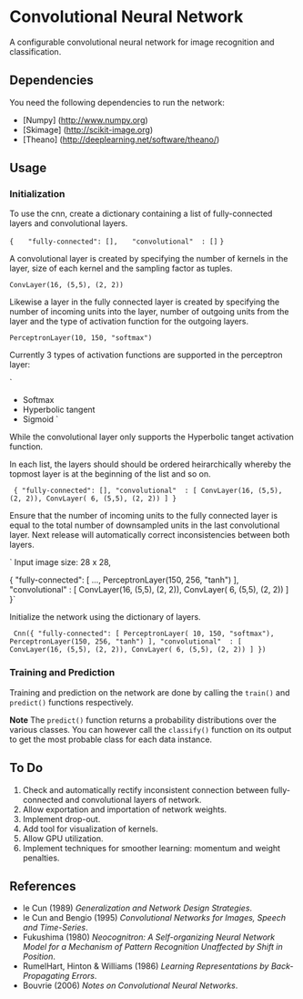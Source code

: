Convolutional Neural Network
============================

A configurable convolutional neural network for image recognition and classification.


Dependencies
------------

You need the following dependencies to run the network:

* [Numpy] (http://www.numpy.org)
* [Skimage] (http://scikit-image.org)
* [Theano] (http://deeplearning.net/software/theano/)


Usage
-----

### Initialization

To use the cnn, create a dictionary containing a list of fully-connected layers and convolutional layers.

`{`
`	"fully-connected": [],`
`	"convolutional"  : []`
`}`

A convolutional layer is created by specifying the number of kernels in the layer, size of each kernel and the sampling factor as tuples.

`ConvLayer(16, (5,5), (2, 2))`

Likewise a layer in the fully connected layer is created by specifying the number of incoming units into the layer, number of outgoing units from the layer and the type of activation function for the outgoing layers.

`PerceptronLayer(10, 150, "softmax")`

Currently 3 types of activation functions are supported in the perceptron layer:

`
* Softmax
* Hyperbolic tangent
* Sigmoid
`

While the convolutional layer only supports the Hyperbolic tanget activation function.

In each list, the layers should should be ordered heirarchically whereby the topmost layer is at the beginning of the list and so on.

`
{
	"fully-connected": [],
	"convolutional"  : [ ConvLayer(16, (5,5), (2, 2)),
					     ConvLayer( 6, (5,5), (2, 2))
					   ]
}`

Ensure that the number of incoming units to the fully connected layer is equal to the total number of downsampled units in the last convolutional layer. Next release will automatically correct inconsistencies between both layers. 

`
Input image size: 28 x 28,

{
	"fully-connected": [ ...,
						 PerceptronLayer(150, 256, "tanh")
					   ],
	"convolutional"  : [ ConvLayer(16, (5,5), (2, 2)),
					     ConvLayer( 6, (5,5), (2, 2))
					   ]
}`

Initialize the network using the dictionary of layers.

`
Cnn({
		"fully-connected": [ PerceptronLayer( 10, 150, "softmax"),
							 PerceptronLayer(150, 256, "tanh")
						   ],
		"convolutional"  : [ ConvLayer(16, (5,5), (2, 2)),
						     ConvLayer( 6, (5,5), (2, 2))
						   ]
 	})`


### Training and Prediction

Training and prediction on the network are done by calling the `train()` and `predict()` functions respectively.

**Note** The `predict()` function returns a probability distributions over the various classes. You can however call the `classify()` function on its output to get the most probable class for each data instance.

To Do
-----

1. Check and automatically rectify inconsistent connection between fully-connected and convolutional layers of network.
2. Allow exportation and importation of network weights.
3. Implement drop-out.
4. Add tool for visualization of kernels.
5. Allow GPU utilization.
6. Implement techniques for smoother learning: momentum and weight penalties.

References
----------

* le Cun (1989) *Generalization and Network Design Strategies*. 
* le Cun and Bengio (1995) *Convolutional Networks for Images, Speech and Time-Series*.
* Fukushima (1980) *Neocognitron: A Self-organizing Neural Network Model for a Mechanism of Pattern Recognition Unaffected by Shift in Position*.
* RumelHart, Hinton & Williams (1986) *Learning Representations by Back-Propagating Errors*.
* Bouvrie (2006) *Notes on Convolutional Neural Networks*.
 